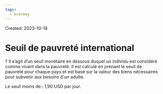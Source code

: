 ```yaml
---
tags:
  - economy
---
```

Created: 2023-10-18

# Seuil de pauvreté international
?
Il s’agit d’un seuil monétaire en dessous duquel un individu est considéré comme vivant dans la pauvreté. Il est calculé en prenant le seuil de pauvreté pour chaque pays et est basé sur la valeur des biens nécessaires pour subvenir aux besoins d'un adulte.
<!--SR:!2023-11-24,24,250-->

Le seuil moins de:: 1,90 USD par jour.
<!--SR:!2024-01-21,59,250-->